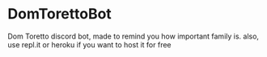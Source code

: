 # DomTorettoBot
Dom Toretto discord bot, made to remind you how important family is.
also, use repl.it or heroku if you want to host it for free
